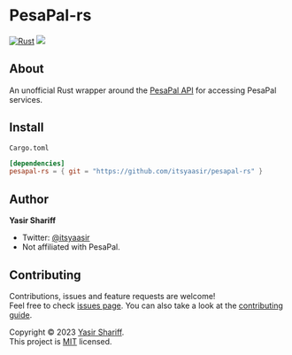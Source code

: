 # PesaPal-rs

[![Rust](https://github.com/itsyaasir/pesapal-rs/actions/workflows/general.yml/badge.svg)](https://github.com/itsyaasir/pesapal-rs/actions/workflows/general.yml)
[![](https://img.shields.io/badge/License-MIT-yellow.svg)](./LICENSE)

## About

An unofficial Rust wrapper around the [PesaPal API](https://developer.pesapal.com/) for accessing PesaPal services.

## Install

`Cargo.toml`

```toml
[dependencies]
pesapal-rs = { git = "https://github.com/itsyaasir/pesapal-rs" }
```

## Author

**Yasir Shariff**

- Twitter: [@itsyaasir](https://twitter.com/itsyaasir)
- Not affiliated with PesaPal.

## Contributing

Contributions, issues and feature requests are welcome!<br />Feel free to check [issues page](https://github.com/itsyaasir/pesapal-rs/issues). You can also take a look at the [contributing guide](CONTRIBUTING.md).

Copyright © 2023 [Yasir Shariff](https://github.com/itsyaasir).<br />
This project is [MIT](LICENSE) licensed.
